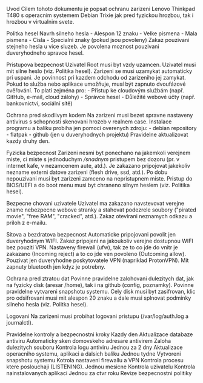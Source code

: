 Uvod
	Cilem tohoto dokumentu je popsat ochranu zarizeni Lenovo Thinkpad T480 s operacnim systemem Debian Trixie jak pred fyzickou hrozbou, tak i hrozbou v virtualnim svete.

Politka hesel
	Navrh silneho hesla
		- Alespon 12 znaku
		- Velke pismena
		- Mala pismena
		- Cisla
		- Specialni znaky (pokud jsou povoleny)
	Zakaz pouzivani stejneho hesla u vice sluzeb.
	Je povolena moznost pouzivani duveryhodneho spravce hesel.

Pristupova bezpecnost
	Uzivatel Root musi byt vzdy uzamcen.
	Uzivatel musi mit silne heslo (viz. Politika hesel).
	Zarizeni se musi uzamykat automaticky pri uspani.
	Je povinnost pri kazdem odchodu od zarizeniho jej zamykat.
	Pokud to služba nebo aplikace umožňuje, musí být zapnuto dvoufázové ověřování. To platí zejména pro:
		- Přístup ke cloudovým službám (např. GitHub, e-mail, cloud zálohy)
		- Správce hesel
		- Důležité webové účty (např. bankovnictví, sociální sítě)

Ochrana pred skodlivym kodem
	Na zarizeni musi bezet spravne nastaveny antivirus s schopnosti skenovani hrozeb v realnem case.
	Instalace programu a baliku probiha jen pomoci overenych zdroju:
		- debian repository
		- flatpak
		- github (jen u duveryhodnych projektu)
	Pravidelne aktualizovat kazdy druhy den.

Fyzicka bezpecnost
	Zarizeni nesmi byt ponechano na jakemkoli verejnem miste, ci miste s jednoduchym */snadnym* pristupem bez dozoru (pr. v internet kafe, v nezamcenem aute, atd.).
	Je zakazano pripojovat jakekoliv nezname externi datove zarizeni (flesh drive, ssd, atd.).
	Po dobu nepouzivani musi byt zarizeni zamceno na nepristupnem miste.
	Pristup do BIOS/UEFI a do boot menu musi byt chraneno silnym heslem (viz. Politika hesel).

Bezpecne chovani uzivatele
	Uzivatel ma zakazano navstevovat verejne zname nebezpecne webove stranky a stahovat podezrele soubory ("pirated movie", "free RAM", "cracked", atd.).
	Zakaz otevirani neznamych odkazu a priloh z e-mailu.

Sitova a bezdratova bezpecnost
	Automaticke pripojovani povolit jen duveryhodnym WIFI.
	Zakaz pripojeni na jakoukoliv verejne dostupnou WIFI bez pouziti VPN.
	Nastaveny firewall (ufw), tak ze to co jde do vnitr je zakazano (Incoming reject) a to co jde ven povoleno (Outcoming allow).
	Pouzivat jen duveryhodne poskytovatele VPN (napriklad ProtonVPN).
	Mit zapnuty bluetooth jen kdyz je potrebny.

Ochrana pred ztratou dat
	Povinne pravidelne zalohovani dulezitych dat, jak na fyzicky disk (aresar /home), tak i na github (config, poznamky).
	Povinne pravidelne vytvareni snapshotu systemu.
	Cely disk musi byt zasifrovan, klic pro odsifrovani musi mit alespon 20 znaku a dale musi splnovat podminky silneho hesla (viz. Politka hesel).

Logovani
	Na zarizeni musi probihat logovani pristupu (/var/log/auth.log a journalctl).

Pravidelne kontroly a bezpecnostni kroky
	Kazdy den
		Aktualizace databaze antiviru
		Automaticky sken domovskeho adresare antivirem
		Zaloha dulezitych souboru
		Kontrola logu antiviru
	Jednou za 2 dny
		Aktualizace operacniho systemu, aplikaci a dalsich baliku
	Jednou tydne
		Vytvoreni snapshotu systemu
		Kotrola nastaveni firewallu a VPN
		Kontrola procesu ktere poslouchaji (LISTENING).
	Jednou mesicne
		Kontrola uzivatelu
		Kontrola nainstalovanych aplikaci
	Jednou za ctvr roku
		Revize bezpecnostni politiky